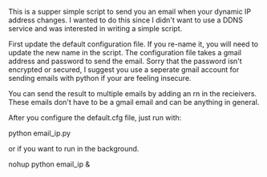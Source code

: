 This is a supper simple script to send you an email when your dynamic IP address changes.
I wanted to do this since I didn't want to use a DDNS service and was interested in writing a simple script.

First update the default configuration file.
If you re-name it, you will need to update the new name in the script.
The configuration file takes a gmail address and password to send the email.
Sorry that the password isn't encrypted or secured,
I suggest you use a seperate gmail account for sending emails with python if your are feeling insecure.

You can send the result to multiple emails by adding an rn in the recieivers.
These emails don't have to be a gmail email and can be anything in general.

After you configure the default.cfg file, just run with:

python email_ip.py

or if you want to run in the background.

nohup python email_ip  &

